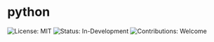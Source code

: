 # python


![License: MIT](https://img.shields.io/badge/License-MIT-yellow.svg)
![Status: In-Development](https://img.shields.io/badge/status-in_development-orange.svg)
![Contributions: Welcome](https://img.shields.io/badge/contributions-welcome-brightgreen.svg)
